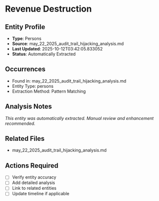 # Revenue Destruction

## Entity Profile
- **Type**: Persons
- **Source**: may_22_2025_audit_trail_hijacking_analysis.md
- **Last Updated**: 2025-10-12T03:42:05.833052
- **Status**: Automatically Extracted

## Occurrences
- Found in: may_22_2025_audit_trail_hijacking_analysis.md
- Entity Type: persons
- Extraction Method: Pattern Matching

## Analysis Notes
*This entity was automatically extracted. Manual review and enhancement recommended.*

## Related Files
- may_22_2025_audit_trail_hijacking_analysis.md

## Actions Required
- [ ] Verify entity accuracy
- [ ] Add detailed analysis
- [ ] Link to related entities
- [ ] Update timeline if applicable
